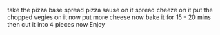 take the pizza base
spread pizza sause on it
spread cheeze on it
put the chopped vegies on it
now put more cheese
now bake it for 15 - 20 mins
then cut it into 4 pieces
now Enjoy  